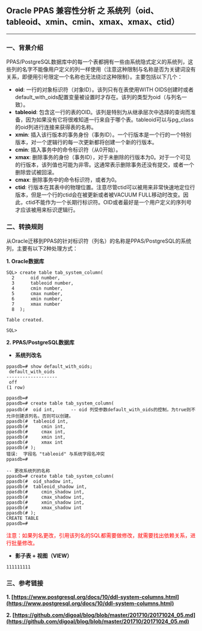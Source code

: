## Oracle PPAS 兼容性分析 之 系统列（oid、tableoid、xmin、cmin、xmax、xmax、ctid）
---

### 一、背景介绍
PPAS/PostgreSQL数据库中的每一个表都拥有一些由系统隐式定义的系统列，这些列的名字不能像用户定义的列一样使用（注意这种限制与名称是否为关键词没有关系，即便用引号限定一个名称也无法绕过这种限制）。主要包括以下几个：

+ **oid**: 一行的对象标识符（对象ID）。该列只有在表使用WITH OIDS创建时或者default_with_oids配置变量被设置时才存在。该列的类型为oid（与列名一致）。
+ **tableoid**: 包含这一行的表的OID。该列是特别为从继承层次中选择的查询而准备，因为如果没有它将很难知道一行来自于哪个表。tableoid可以与pg_class的oid列进行连接来获得表的名称。
+ **xmin**: 插入该行版本的事务身份（事务ID）。一个行版本是一个行的一个特别版本，对一个逻辑行的每一次更新都将创建一个新的行版本。
+ **cmin**: 插入事务中的命令标识符（从0开始）。
+ **xmax**: 删除事务的身份（事务ID），对于未删除的行版本为0。对于一个可见的行版本，该列值也可能为非零。这通常表示删除事务还没有提交，或者一个删除尝试被回滚。
+ **cmax**: 删除事务中的命令标识符，或者为0。
+ **ctid**: 行版本在其表中的物理位置。注意尽管ctid可以被用来非常快速地定位行版本，但是一个行的ctid会在被更新或者被VACUUM FULL移动时改变。因此，ctid不能作为一个长期行标识符。OID或者最好是一个用户定义的序列号才应该被用来标识逻辑行。

### 二、转换规则
从Oracle迁移到PPAS的针对标识符（列名）的名称是PPAS/PostgreSQL的系统列，主要有以下2种处理方式：

**1. Oracle数据库**
```
SQL> create table tab_system_column(
  2      oid number,
  3      tableoid number,
  4      cmin number,
  5      cmax number,
  6      xmin number,
  7      xmax number
  8  );

Table created.

SQL> 
```


**2. PPAS/PostgreSQL数据库**
+ **系统列改名**
```
ppasdb=# show default_with_oids;
 default_with_oids 
-------------------
 off
(1 row)

ppasdb=# 
ppasdb=# create table tab_system_column(
ppasdb(#  oid int,      -- oid 列受参数default_with_oids的控制，为true则不允许创建该列名，否则可以创建。
ppasdb(#  tableoid int,
ppasdb(#     cmin int,
ppasdb(#     cmax int,
ppasdb(#     xmin int,
ppasdb(#     xmax int
ppasdb(# );
错误:  字段名 "tableoid" 与系统字段名冲突
ppasdb=# 

-- 更改系统列的名称
ppasdb=# create table tab_system_column(
ppasdb(#  oid_shadow int,      
ppasdb(#  tableoid_shadow int,
ppasdb(#     cmin_shadow int,
ppasdb(#     cmax_shadow int,
ppasdb(#     xmin_shadow int,
ppasdb(#     xmax_shadow int
ppasdb(# );
CREATE TABLE
ppasdb=# 
```

<font style="color:red;">注意：如果列名更改，引用该列名的SQL都需要做修改，就需要找出依赖关系，进行批量修改。</font>

+ **影子表 + 视图（VIEW）**
```
111111111

```


### 三、参考链接
**1. [https://www.postgresql.org/docs/10/ddl-system-columns.html](https://www.postgresql.org/docs/10/ddl-system-columns.html)**

**2. [https://github.com/digoal/blog/blob/master/201710/20171024_05.md](https://github.com/digoal/blog/blob/master/201710/20171024_05.md)**
